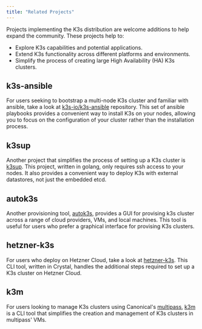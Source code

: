 ```yaml
---
title: "Related Projects"
---
```


Projects implementing the K3s distribution are welcome additions to help expand the community. These projects help to:

- Explore K3s capabilities and potential applications.
- Extend K3s functionality across different platforms and environments.
- Simplify the process of creating large High Availability (HA) K3s clusters.

## k3s-ansible

For users seeking to bootstrap a multi-node K3s cluster and familiar with ansible, take a look at [k3s-io/k3s-ansible](https://github.com/k3s-io/k3s-ansible) repository. This set of ansible playbooks provides a convenient way to install K3s on your nodes, allowing you to focus on the configuration of your cluster rather than the installation process.

## k3sup

Another project that simplifies the process of setting up a K3s cluster is [k3sup](https://github.com/alexellis/k3sup). This project, written in golang, only requires ssh access to your nodes. It also provides a convenient way to deploy K3s with external datastores, not just the embedded etcd.

## autok3s

Another provisioning tool, [autok3s](https://github.com/cnrancher/autok3s), provides a GUI for provising k3s cluster across a range of cloud providers, VMs, and local machines. This tool is useful for users who prefer a graphical interface for provising K3s clusters. 

## hetzner-k3s

For users who deploy on Hetzner Cloud, take a look at [hetzner-k3s](https://github.com/vitobotta/hetzner-k3s). This CLI tool, written in Crystal, handles the additional steps required to set up a K3s cluster on Hetzner Cloud.


## k3m

For users looking to manage K3s clusters using Canonical's [multipass](https://multipass.run/), [k3m](https://github.com/eznix86/k3m) is a CLI tool that simplifies the creation and management of K3s clusters in multipass' VMs.
